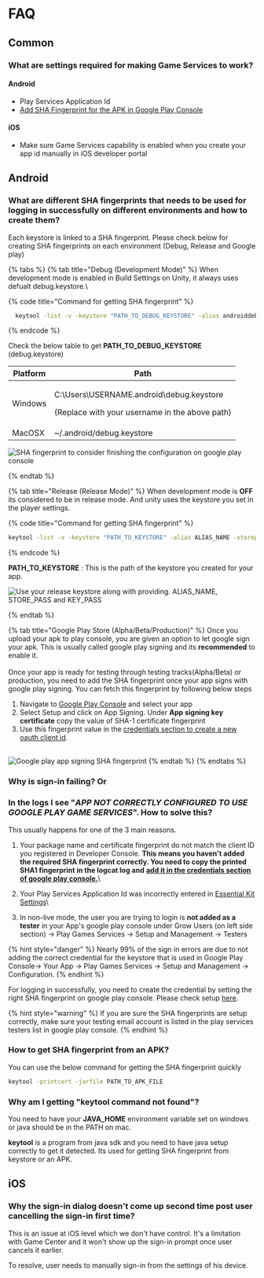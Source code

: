 # FAQ

## Common

### What are settings required for making Game Services to work?

#### Android

* Play Services Application Id
* [Add SHA Fingerprint for the APK in Google Play Console](setup/android.md#configuring-credentials-sha-fingerprint-authentication)

#### iOS

* Make sure Game Services capability is enabled when you create your app id manually in iOS developer portal

## Android

### What are different SHA fingerprints that needs to be used for logging in successfully on different environments and how to create them?

Each keystore is linked to a SHA fingerprint. Please check below for creating SHA fingerprints on each environment (Debug, Release and Google play)

{% tabs %}
{% tab title="Debug (Development Mode)" %}
When development mode is enabled in Build Settings on Unity, it always uses defualt debug.keystore.\


{% code title="Command for getting SHA fingerprint" %}
```bash
  keytool -list -v -keystore "PATH_TO_DEBUG_KEYSTORE" -alias androiddebugkey -storepass android -keypass android
```
{% endcode %}

Check the below table to get  **PATH\_TO\_DEBUG\_KEYSTORE** (debug.keystore)

| Platform | Path                                                                                                  |
| -------- | ----------------------------------------------------------------------------------------------------- |
| Windows  | <p>C:\Users\USERNAME\.android\debug.keystore</p><p>(Replace with your username in the above path)</p> |
| MacOSX   | \~/.android/debug.keystore                                                                            |

![SHA fingerprint to consider finishing the configuration on google play console](../../.gitbook/assets/GetSHAFingerPrint.png)


{% endtab %}

{% tab title="Release (Release Mode)" %}
When development mode is **OFF** its considered to be in release mode. And unity uses the keystore you set in the player settings.

{% code title="Command for getting SHA fingerprint" %}
```bash
keytool -list -v -keystore "PATH_TO_KEYSTORE" -alias ALIAS_NAME -storepass STORE_PASSWORD -keypass KEY_PASSWORD
```
{% endcode %}

**PATH\_TO\_KEYSTORE** : This is the path of the keystore you created for your app.

![Use your release keystore along with providing. ALIAS\_NAME,  STORE\_PASS and KEY\_PASS](../../.gitbook/assets/GetSHAFingerPrint.png)


{% endtab %}

{% tab title="Google Play Store (Alpha/Beta/Production)" %}
Once you upload your apk to play console, you are given an option to let google sign your apk. This is usually called google play signing and its **recommended** to enable it.\
\
Once your app is ready for testing through testing tracks(Alpha/Beta) or production, you need to add the SHA fingerprint once your app signs with google play signing. You can fetch this fingerprint by following below steps

1. Navigate to [Google Play Console](https://play.google.com/apps/publish) and select your app
2. Select Setup and click on App Signing. Under **App signing key certificate** copy the value of SHA-1 certificate fingerprint
3. Use this fingerprint value in the [credentials section to create a new oauth client id](setup/android.md#configuring-credentials-sha-fingerprint-authentication).\
   \
   &#x20;&#x20;

![Google play app signing SHA fingerprint](../../.gitbook/assets/GooglePlayAppSigningSHAFingerprint.png)
{% endtab %}
{% endtabs %}

### Why is sign-in failing? **Or**

### **In the logs I see "**_**APP NOT CORRECTLY CONFIGURED TO USE GOOGLE PLAY GAME SERVICES**_**". How to solve this?**

This usually happens for one of the 3 main reasons.

1. Your package name and certificate fingerprint do not match the client ID you registered in Developer Console. **This means you haven't added the required SHA fingerprint correctly. You need to copy the printed SHA1 fingerprint  in the logcat log and** [**add it in the credentials section of google play console.**](setup/android.md#adding-a-sha-fingerprint)\

2. Your Play Services Application Id was incorrectly entered in [Essential Kit Settings](setup/#properties)\

3. In non-live mode, the user you are trying to login is **not added as a tester** in your App's google play console under Grow Users (on left side section) -> Play Games Services -> Setup and Management -> Testers

{% hint style="danger" %}
Nearly 99% of the sign in errors are due to not adding the correct credential for the keystore that is used in Google Play Console-> Your App -> Play Games Services -> Setup and Management -> Configuration.&#x20;
{% endhint %}

For logging in successfully, you need to create the credential by setting the right SHA fingerprint on google play console. Please check setup [here](setup/android.md#configuring-credentials-sha-fingerprint-authentication).

{% hint style="warning" %}
If you are sure the SHA fingerprints are setup correctly, make sure your testing email account is listed in the play services testers list in google play console.
{% endhint %}

### How to get SHA fingerprint from an APK?

You can use the below command for getting the SHA fingerprint quickly

```bash
keytool -printcert -jarfile PATH_TO_APK_FILE
```

### Why am I getting "keytool command not found"?

You need to have your **JAVA\_HOME** environment variable set on windows or java should be in the PATH on mac.

**keytool** is a program from java sdk and you need to have java setup correctly to get it detected. Its used for getting SHA fingerprint from keystore or an APK.

## iOS

### Why the sign-in dialog doesn't come up second time post user cancelling the sign-in first time?

This is an issue at iOS level which we don't have control. It's a limitation with Game Center and it won't show up the sign-in prompt once user cancels it earlier.

To resolve, user needs to manually sign-in from the settings of his device.

